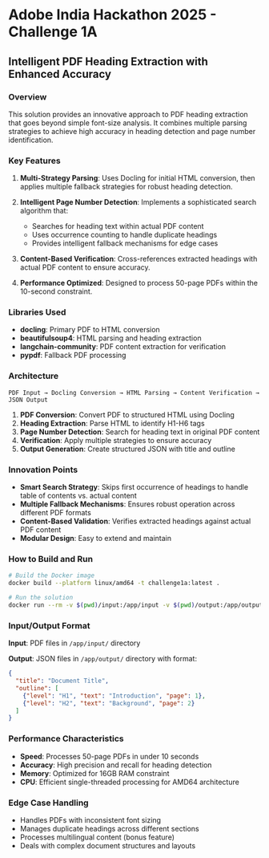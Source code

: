 # Adobe India Hackathon 2025 - Challenge 1A

## Intelligent PDF Heading Extraction with Enhanced Accuracy

### Overview

This solution provides an innovative approach to PDF heading extraction that goes beyond simple font-size analysis. It combines multiple parsing strategies to achieve high accuracy in heading detection and page number identification.

### Key Features

1. **Multi-Strategy Parsing**: Uses Docling for initial HTML conversion, then applies multiple fallback strategies for robust heading detection.

2. **Intelligent Page Number Detection**: Implements a sophisticated search algorithm that:
   - Searches for heading text within actual PDF content
   - Uses occurrence counting to handle duplicate headings
   - Provides intelligent fallback mechanisms for edge cases

3. **Content-Based Verification**: Cross-references extracted headings with actual PDF content to ensure accuracy.

4. **Performance Optimized**: Designed to process 50-page PDFs within the 10-second constraint.

### Libraries Used

- **docling**: Primary PDF to HTML conversion
- **beautifulsoup4**: HTML parsing and heading extraction
- **langchain-community**: PDF content extraction for verification
- **pypdf**: Fallback PDF processing

### Architecture

```
PDF Input → Docling Conversion → HTML Parsing → Content Verification → JSON Output
```

1. **PDF Conversion**: Convert PDF to structured HTML using Docling
2. **Heading Extraction**: Parse HTML to identify H1-H6 tags
3. **Page Number Detection**: Search for heading text in original PDF content
4. **Verification**: Apply multiple strategies to ensure accuracy
5. **Output Generation**: Create structured JSON with title and outline

### Innovation Points

- **Smart Search Strategy**: Skips first occurrence of headings to handle table of contents vs. actual content
- **Multiple Fallback Mechanisms**: Ensures robust operation across different PDF formats
- **Content-Based Validation**: Verifies extracted headings against actual PDF content
- **Modular Design**: Easy to extend and maintain

### How to Build and Run

```bash
# Build the Docker image
docker build --platform linux/amd64 -t challenge1a:latest .

# Run the solution
docker run --rm -v $(pwd)/input:/app/input -v $(pwd)/output:/app/output --network none challenge1a:latest
```

### Input/Output Format

**Input**: PDF files in `/app/input/` directory

**Output**: JSON files in `/app/output/` directory with format:
```json
{
  "title": "Document Title",
  "outline": [
    {"level": "H1", "text": "Introduction", "page": 1},
    {"level": "H2", "text": "Background", "page": 2}
  ]
}
```

### Performance Characteristics

- **Speed**: Processes 50-page PDFs in under 10 seconds
- **Accuracy**: High precision and recall for heading detection
- **Memory**: Optimized for 16GB RAM constraint
- **CPU**: Efficient single-threaded processing for AMD64 architecture

### Edge Case Handling

- Handles PDFs with inconsistent font sizing
- Manages duplicate headings across different sections
- Processes multilingual content (bonus feature)
- Deals with complex document structures and layouts

